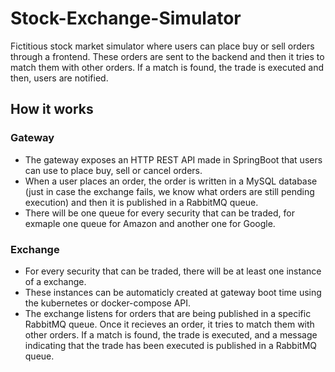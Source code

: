 # Stock-Exchange-Simulator
Fictitious stock market simulator where users can place buy or sell orders through a frontend. These orders are sent to the backend and then it tries to match them with other orders. If a match is found, the trade is executed and then, users are notified.

## How it works 
### Gateway
- The gateway exposes an HTTP REST API made in SpringBoot that users can use to place buy, sell or cancel orders.
- When a user places an order, the order is written in a MySQL database (just in case the exchange fails, we know what orders are still pending execution) and then it is published in a RabbitMQ queue.
- There will be one queue for every security that can be traded, for exmaple one queue for Amazon and another one for Google.

### Exchange
- For every security that can be traded, there will be at least one instance of a exchange.
- These instances can be automaticly created at gateway boot time using the kubernetes or docker-compose API.
- The exchange listens for orders that are being published in a specific RabbitMQ queue. Once it recieves an order, it tries to match them with other orders. If a match is found, the trade is executed, and a message indicating that the trade has been executed is published in a RabbitMQ queue.
